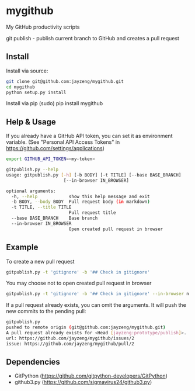mygithub
========

My GitHub productivity scripts

git publish  - publish current branch to GitHub and creates a pull request

## Install
Install via source:
```bash
git clone git@github.com:jayzeng/mygithub.git
cd mygithub
python setup.py install
```

Install via pip
(sudo) pip install mygithub

## Help & Usage
If you already have a GitHub API token, you can set it as environment variable.
(See "Personal API Access Tokens" in https://github.com/settings/applications)

```bash
export GITHUB_API_TOKEN=<my-token>
```

```bash
gitpublish.py --help
usage: gitpublish.py [-h] [-b BODY] [-t TITLE] [--base BASE_BRANCH]
                      [--in-browser IN_BROWSER]

optional arguments:
  -h, --help            show this help message and exit
  -b BODY, --body BODY  Pull request body (in markdown)
  -t TITLE, --title TITLE
                        Pull request title
  --base BASE_BRANCH    Base branch
  --in-browser IN_BROWSER
                        Open created pull request in browser
```

## Example
To create a new pull request
```bash
gitpublish.py -t 'gitignore' -b '## Check in gitignore'
```

You may choose not to open created pull request in browser
```bash
gitpublish.py -t 'gitignore' -b '## Check in gitignore' --in-browser n
```

If a pull request already exists, you can omit the arguments. It will push the new commits to the pending pull:
```bash
gitpublish.py
pushed to remote origin (git@github.com:jayzeng/mygithub.git)
A pull request already exists for <Head [jayzeng:prototype/publish]>.
url: https://github.com/jayzeng/mygithub/issues/2
issue: https://github.com/jayzeng/mygithub/pull/2
```

## Dependencies
- GitPython (https://github.com/gitpython-developers/GitPython)
- github3.py (https://github.com/sigmavirus24/github3.py)
